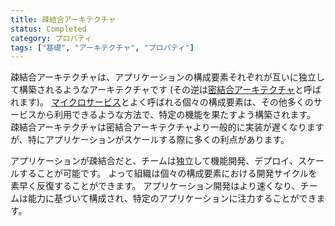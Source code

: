 ```yaml
---
title: 疎結合アーキテクチャ
status: Completed
category: プロパティ
tags: ["基礎", "アーキテクチャ", "プロパティ"]
---
```


疎結合アーキテクチャは、アプリケーションの構成要素それぞれが互いに独立して構築されるようなアーキテクチャです
(その逆は[密結合アーキテクチャ](/ja/tightly-coupled-architectures/)と呼ばれます)。
[マイクロサービス](/ja/microservice/)とよく呼ばれる個々の構成要素は、その他多くのサービスから利用できるような方法で、特定の機能を果たすよう構築されます。
疎結合アーキテクチャは密結合アーキテクチャより一般的に実装が遅くなりますが、特にアプリケーションがスケールする際に多くの利点があります。

アプリケーションが疎結合だと、チームは独立して機能開発、デプロイ、スケールすることが可能です。
よって組織は個々の構成要素における開発サイクルを素早く反復することができます。
アプリケーション開発はより速くなり、チームは能力に基づいて構成され、特定のアプリケーションに注力することができます。
